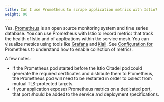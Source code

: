 ```yaml
---
title: Can I use Prometheus to scrape application metrics with Istio?
weight: 90
---
```


Yes. [Prometheus](https://prometheus.io/) is an open source monitoring system and time series database.
You can use Prometheus with Istio to record metrics that track the health of Istio and of
applications within the service mesh. You can visualize metrics using tools like
[Grafana](/docs/ops/integrations/grafana/) and [Kiali](/docs/tasks/observability/kiali/).
See [Configuration for Prometheus](/docs/ops/integrations/prometheus/#Configuration) to understand how to enable collection of metrics.

A few notes:

- If the Prometheus pod started before the Istio Citadel pod could generate the required certificates and distribute them to Prometheus, the Prometheus pod will need to
be restarted in order to collect from mutual TLS-protected targets.
- If your application exposes Prometheus metrics on a dedicated port, that port should be added to the service and deployment specifications.
